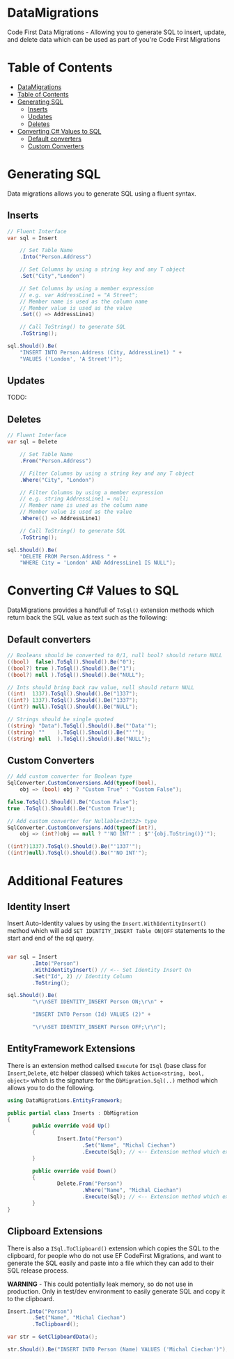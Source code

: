 # DataMigrations

Code First Data Migrations - Allowing you to generate SQL to insert, update, and delete data which can be used as part of you're Code First Migrations

# Table of Contents

<!-- TOC depthFrom:1 depthTo:6 withLinks:1 updateOnSave:1 orderedList:0 -->

- [DataMigrations](#datamigrations)
- [Table of Contents](#table-of-contents)
- [Generating SQL](#generating-sql)
	- [Inserts](#inserts)
	- [Updates](#updates)
	- [Deletes](#deletes)
- [Converting C# Values to SQL](#converting-c-values-to-sql)
	- [Default converters](#default-converters)
	- [Custom Converters](#custom-converters)

<!-- /TOC -->

# Generating SQL

Data migrations allows you to generate SQL using a fluent syntax.

## Inserts

```csharp
// Fluent Interface
var sql = Insert

    // Set Table Name
    .Into("Person.Address")

    // Set Columns by using a string key and any T object
    .Set("City","London")

    // Set Columns by using a member expression
    // e.g. var AddressLine1 = "A Street";
    // Member name is used as the column name
    // Member value is used as the value
    .Set(() => AddressLine1)

    // Call ToString() to generate SQL
    .ToString();

sql.Should().Be(
    "INSERT INTO Person.Address (City, AddressLine1) " +
    "VALUES ('London', 'A Street')");
```

## Updates

TODO:

## Deletes

```csharp
// Fluent Interface
var sql = Delete

    // Set Table Name
    .From("Person.Address")

    // Filter Columns by using a string key and any T object
    .Where("City", "London")

    // Filter Columns by using a member expression
    // e.g. string AddressLine1 = null;
    // Member name is used as the column name
    // Member value is used as the value
    .Where(() => AddressLine1)

    // Call ToString() to generate SQL
    .ToString();

sql.Should().Be(
    "DELETE FROM Person.Address " +
    "WHERE City = 'London' AND AddressLine1 IS NULL");
```

# Converting C# Values to SQL

DataMigrations provides a handfull of `ToSql()` extension methods which return back the SQL value as text such as the following:

## Default converters

```csharp
// Booleans should be converted to 0/1, null bool? should return NULL
((bool)  false).ToSql().Should().Be("0");
((bool?) true ).ToSql().Should().Be("1");
((bool?) null ).ToSql().Should().Be("NULL");

// Ints should bring back raw value, null should return NULL
((int)  1337).ToSql().Should().Be("1337");
((int?) 1337).ToSql().Should().Be("1337");
((int?) null).ToSql().Should().Be("NULL");

// Strings should be single quoted
((string) "Data").ToSql().Should().Be("'Data'");
((string) ""    ).ToSql().Should().Be("''");
((string) null  ).ToSql().Should().Be("NULL");
```

## Custom Converters

```csharp
// Add custom converter for Boolean type
SqlConverter.CustomConversions.Add(typeof(bool),
    obj => (bool) obj ? "Custom True" : "Custom False");

false.ToSql().Should().Be("Custom False");
true .ToSql().Should().Be("Custom True");

// Add custom converter for Nullable<Int32> type
SqlConverter.CustomConversions.Add(typeof(int?),
    obj => (int?)obj == null ? "'NO INT'" : $"'{obj.ToString()}'");

((int?)1337).ToSql().Should().Be("'1337'");
((int?)null).ToSql().Should().Be("'NO INT'");
```

# Additional Features

## Identity Insert

Insert Auto-Identity values by using the `Insert.WithIdentityInsert()` method
which will add `SET IDENTITY_INSERT Table ON|OFF` statements
to the start and end of the sql query.


```csharp

var sql = Insert
		.Into("Person")
		.WithIdentityInsert() // <-- Set Identity Insert On
		.Set("Id", 2) // Identity Column
		.ToString();

sql.Should().Be(
		"\r\nSET IDENTITY_INSERT Person ON;\r\n" +

		"INSERT INTO Person (Id) VALUES (2)" +

		"\r\nSET IDENTITY_INSERT Person OFF;\r\n");
```

## EntityFramework Extensions

There is an extension method callsed `Execute` for `ISql` (base class for `Insert`,`Delete`, etc helper classes) which takes `Action<string, bool, object>` which is the signature for the `DbMigration.Sql(..)` method which allows you to do the following.

```csharp
using DataMigrations.EntityFramework;

public partial class Inserts : DbMigration
{
		public override void Up()
		{
				Insert.Into("Person")
						.Set("Name", "Michal Ciechan")
						.Execute(Sql); // <-- Extension method which executes SQL
		}

		public override void Down()
		{
				Delete.From("Person")
						.Where("Name", "Michal Ciechan")
						.Execute(Sql); // <-- Extension method which executes SQL
		}
}
```

## Clipboard Extensions

There is also a `ISql.ToClipboard()` extension which copies the SQL to the clipboard, for people who do not use EF CodeFirst Migrations, and want to generate the SQL easily and paste into a file which they can add to their SQL release process.

**WARNING** - This could potentially leak memory, so do not use in production. Only in test/dev environment to easily generate SQL and copy it to the clipboard.

```csharp
Insert.Into("Person")
		.Set("Name", "Michal Ciechan")
		.ToClipboard();

var str = GetClipboardData();

str.Should().Be("INSERT INTO Person (Name) VALUES ('Michal Ciechan')");
```
